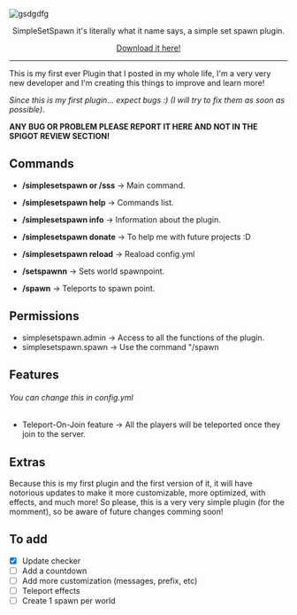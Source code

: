 ![gsdgdfg](https://user-images.githubusercontent.com/50084238/204422596-8a2b2ed2-7d8d-4a4d-8b80-839f195fe763.png)

<div align="center">
SimpleSetSpawn it's literally what it name says, a simple set spawn plugin.

[Download it here!](https://www.spigotmc.org/resources/simplesetspawn.106488/)

</div>

---

This is my first ever Plugin that I posted in my whole life, I'm a very very new developer and I'm creating this things to improve and learn more!

*Since this is my first plugin... expect bugs :) (I will try to fix them as soon as possible)*.

**ANY BUG OR PROBLEM PLEASE REPORT IT HERE AND NOT IN THE SPIGOT REVIEW SECTION!**

## Commands

- **/simplesetspawn or /sss** -> Main command.
- **/simplesetspawn help** -> Commands list.
- **/simplesetspawn info** -> Information about the plugin.
- **/simplesetspawn donate** -> To help me with future projects :D
- **/simplesetspawn reload** -> Reaload config.yml

- **/setspawnn** -> Sets world spawnpoint.
- **/spawn** -> Teleports to spawn point.

## Permissions

- simplesetspawn.admin -> Access to all the functions of the plugin.
- simplesetspawn.spawn -> Use the command "/spawn

## Features

###### You can change this in config.yml 

- Teleport-On-Join feature -> All the players will be teleported once they join to the server.

## Extras

Because this is my first plugin and the first version of it, it will have notorious updates to make it more customizable, more optimized, with effects, and much more!
So please, this is a very very simple plugin (for the momment), so be aware of future changes comming soon!

## To add

- [X] Update checker
- [ ] Add a countdown
- [ ] Add more customization (messages, prefix, etc)
- [ ] Teleport effects
- [ ] Create 1 spawn per world
